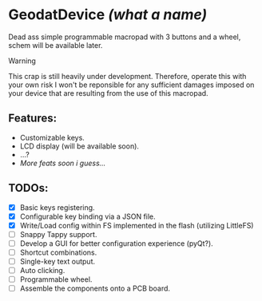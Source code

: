 # GeodatDevice *(what a name)*  

Dead ass simple programmable macropad with 3 buttons and a wheel, schem will be available later. 
> [!Warning]
> This crap is still heavily under development. Therefore, operate this with your own risk 
> I won't be reponsible for any sufficient damages imposed on your device
> that are resulting from the use of this macropad.  

## Features: 
- Customizable keys. 
- LCD display (will be available soon). 
- ...? 
- _More feats soon i guess..._ 

## TODOs: 
- [x] Basic keys registering. 
- [x] Configurable key binding via a JSON file. 
- [x] Write/Load config within FS implemented in the flash (utilizing LittleFS) 
- [ ] Snappy Tappy support. 
- [ ] Develop a GUI for better configuration experience (pyQt?). 
- [ ] Shortcut combinations. 
- [ ] Single-key text output. 
- [ ] Auto clicking.
- [ ] Programmable wheel. 
- [ ] Assemble the components onto a PCB board. 
